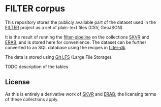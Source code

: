 # FILTER corpus

This repository stores the publicly available part of the dataset used in the
[FILTER](https://blogs.helsinki.fi/filter-project/) project as a set of
plain-text files (CSV, GeoJSON).

It is the result of running the
[filter-pipeline](https://github.com/hsci-r/filter-pipeline) on the
collections [SKVR](https://github.com/sks190/SKVR)
and [ERAB](https://github.com/rahvaluule/erab), and is stored here
for convenience. The dataset can be further converted to an SQL database
using the recipes in [filter-db](https://github.com/hsci-r/filter-db).

The data is stored using [Git LFS](https://git-lfs.com/) (Large File Storage).

TODO description of the tables

## License

As this is entirely a derivative work of [SKVR](https://github.com/sks190/SKVR)
and [ERAB](https://github.com/rahvaluule/erab), the licensing terms of
these collections apply.

